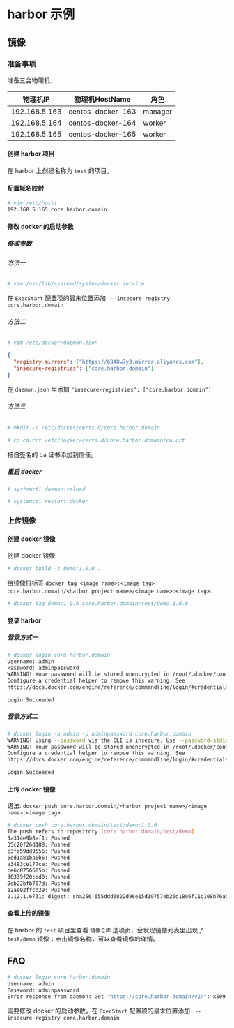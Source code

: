 # harbor 示例

## 镜像

### 准备事项

准备三台物理机:

|物理机IP|物理机HostName|角色|
|--|--|--|
|192.168.5.163|centos-docker-163|manager|
|192.168.5.164|centos-docker-164|worker|
|192.168.5.165|centos-docker-165|worker|

#### 创建 harbor 项目

在 harbor 上创建名称为 ```test``` 的项目。

#### 配置域名映射

```bash
# vim /etc/hosts
192.168.5.165 core.harbor.domain
```

#### 修改 docker 的启动参数

##### 修改参数

###### 方法一

```bash
# vim /usr/lib/systemd/system/docker.service
```

在 ```ExecStart``` 配置项的最末位置添加 ``` --insecure-registry core.harbor.domain```

###### 方法二

```bash
# vim /etc/docker/daemon.json
```

```json
{
  "registry-mirrors": ["https://6848w7y3.mirror.aliyuncs.com"],
  "insecure-registries": ["core.harbor.domain"]
}
```

在 ```daemon.json``` 里添加 ```"insecure-registries": ["core.harbor.domain"]```

###### 方法三

```bash
# mkdir -p /etc/docker/certs.d/core.harbor.domain

# cp ca.crt /etc/docker/certs.d/core.harbor.domain/ca.crt
```

把自签名的 ca 证书添加到信任。

##### 重启 docker

```bash
# systemctl daemon-reload

# systemctl restart docker
```

### 上传镜像

#### 创建 docker 镜像

创建 docker 镜像:

```bash
# docker build -t demo:1.0.0 .
```

给镜像打标签 ```docker tag <image name>:<image tag> core.harbor.domain/<harbor project name>/<image name>:<image tag>```:

```bash
# docker tag demo:1.0.0 core.harbor.domain/test/demo:1.0.0
```

#### 登录 harbor

##### 登录方式一

```bash
# docker login core.harbor.domain
Username: admin
Password: adminpassword
WARNING! Your password will be stored unencrypted in /root/.docker/config.json.
Configure a credential helper to remove this warning. See
https://docs.docker.com/engine/reference/commandline/login/#credentials-store

Login Succeeded
```

##### 登录方式二

```bash
# docker login -u admin -p adminpassword core.harbor.domain
WARNING! Using --password via the CLI is insecure. Use --password-stdin.
WARNING! Your password will be stored unencrypted in /root/.docker/config.json.
Configure a credential helper to remove this warning. See
https://docs.docker.com/engine/reference/commandline/login/#credentials-store

Login Succeeded
```

#### 上传 docker 镜像

语法: ```docker push core.harbor.domain/<harbor project name>/<image name>:<image tag>```

```bash
# docker push core.harbor.domain/test/demo:1.0.0
The push refers to repository [core.harbor.domain/test/demo]
5a314e9b8af1: Pushed 
35c20f26d188: Pushed 
c3fe59dd9556: Pushed 
6ed1a81ba5b6: Pushed 
a3483ce177ce: Pushed 
ce6c8756685b: Pushed 
30339f20ced0: Pushed 
0eb22bfb707d: Pushed 
a2ae92ffcd29: Pushed 
2.12.1.6731: digest: sha256:655ddd6822d96e15d19757eb26d1896f11c108b76a539c76d344e305eaa01fda size: 2212
```

#### 查看上传的镜像

在 harbor 的 ```test``` 项目里查看 ```镜像仓库``` 选项页，会发现镜像列表里出现了 ```test/demo``` 镜像；点击镜像名称，可以查看镜像的详情。

## FAQ

```bash
# docker login core.harbor.domain
Username: admin
Password: adminpassword
Error response from daemon: Get "https://core.harbor.domain/v2/": x509: certificate signed by unknown authority
```

需要修改 docker 的启动参数，在 ```ExecStart``` 配置项的最末位置添加 ``` --insecure-registry core.harbor.domain```

